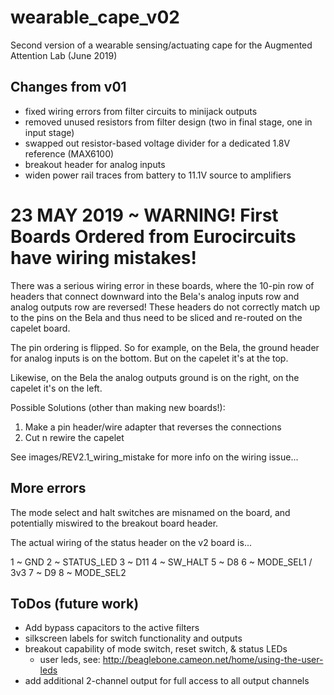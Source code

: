 # wearable_cape_v02

Second version of a wearable sensing/actuating cape for the Augmented Attention Lab (June 2019)

## Changes from v01
- fixed wiring errors from filter circuits to minijack outputs
- removed unused resistors from filter design (two in final stage, one in input stage)
- swapped out resistor-based voltage divider for a dedicated 1.8V reference (MAX6100)
- breakout header for analog inputs
- widen power rail traces from battery to 11.1V source to amplifiers

# 23 MAY 2019 ~ WARNING! First Boards Ordered from Eurocircuits have wiring mistakes!
There was a serious wiring error in these boards, where the 10-pin row of headers that
connect downward into the Bela's analog inputs row and analog outputs row are reversed!
These headers do not correctly match up to the pins on the Bela and thus need to be
sliced and re-routed on the capelet board.

The pin ordering is flipped. So for example, on the Bela, the ground header for analog inputs is
on the bottom. But on the capelet it's at the top.

Likewise, on the Bela the analog outputs ground is on the right, on the capelet it's on the
left.

Possible Solutions (other than making new boards!):

1. Make a pin header/wire adapter that reverses the connections
2. Cut n rewire the capelet

See images/REV2.1_wiring_mistake for more info on the wiring issue...

## More errors
The mode select and halt switches are misnamed on the board, and potentially miswired to the breakout board header.

The actual wiring of the status header on the v2 board is...

1 ~ GND
2 ~ STATUS_LED
3 ~ D11
4 ~ SW_HALT
5 ~ D8
6 ~ MODE_SEL1 / 3v3
7 ~ D9
8 ~ MODE_SEL2



## ToDos (future work)
- Add bypass capacitors to the active filters
- silkscreen labels for switch functionality and outputs
- breakout capability of mode switch, reset switch, & status LEDs
  - user leds, see: http://beaglebone.cameon.net/home/using-the-user-leds
- add additional 2-channel output for full access to all output channels
